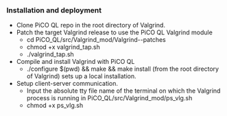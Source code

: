 ### Installation and deployment

* Clone PiCO QL repo in the root directory of Valgrind.
* Patch the target Valgrind release to use the PiCO QL Valgrind module
  * cd PiCO\_QL/src/Valgrind\_mod/Valgrind-<release>-patches
  * chmod +x valgrind\_tap.sh
  * ./valgrind\_tap.sh
* Compile and install Valgrind with PiCO QL
  * ./configure $(pwd) && make && make install (from the root directory of Valgrind)
sets up a local installation.
* Setup client-server communication.
  * Input the absolute tty file name of the terminal on which the Valgrind process is running
in PiCO\_QL/src/Valgrind\_mod/ps\_vlg.sh 
  * chmod +x ps\_vlg.sh
